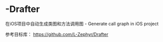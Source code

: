 # -Drafter
在iOS项目中自动生成类图和方法调用图 - Generate call graph in iOS project

参考目标库： https://github.com/L-Zephyr/Drafter
